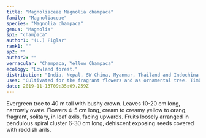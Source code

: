 ```yaml
---
title: "Magnoliaceae Magnolia champaca"
family: "Magnoliaceae"
species: "Magnolia champaca"
genus: "Magnolia"
sp1: "champaca"
author1: "(L.) Figlar"
rank1: ""
sp2: ""
author2: ""
vernacular: "Champaca, Yellow Champaca"
ecology: "Lowland forest."
distribution: "India, Nepal, SW China, Myanmar, Thailand and Indochina."
uses: "Cultivated for the fragrant flowers and as ornamental tree. Timber is durable and easy to work."
date: 2019-11-13T09:35:09.259Z
---
```

Evergreen tree to 40 m tall with bushy crown. Leaves 10-20 cm long, narrowly ovate. Flowers 4-5 cm long, cream to creamy yellow to orang, fragrant, solitary, in leaf axils, facing upwards. Fruits loosely arranged in pendulous spiral cluster 6-30 cm long, dehiscent exposing seeds covered with reddish arils.